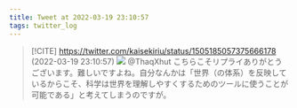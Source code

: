 ```yaml
---
title: Tweet at 2022-03-19 23:10:57
tags: twitter_log
---
```


> [!CITE] https://twitter.com/kaisekiriu/status/1505185057375666178 (2022-03-19 23:10:57)
> ![](https://twitter.com/kaisekiriu/status/1505185057375666178)
> @ThaqXhut こちらこそリプライありがとうございます。難しいですよね。自分なんかは「世界（の体系）を反映しているからこそ、科学は世界を理解しやすくするためのツールに使うことが可能である」と考えてしまうのですが。
